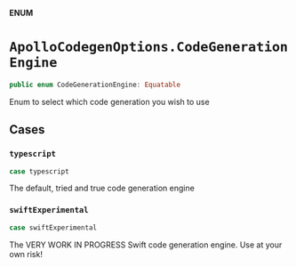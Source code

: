**ENUM**

# `ApolloCodegenOptions.CodeGenerationEngine`

```swift
public enum CodeGenerationEngine: Equatable
```

Enum to select which code generation you wish to use

## Cases
### `typescript`

```swift
case typescript
```

The default, tried and true code generation engine

### `swiftExperimental`

```swift
case swiftExperimental
```

The VERY WORK IN PROGRESS Swift code generation engine. Use at your own risk!
